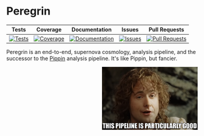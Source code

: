 # Peregrin

| Tests | Coverage | Documentation | Issues | Pull Requests |
| :---: | :------: | :-----------: | :----: | :-----------: |
| [![Tests](https://github.com/OmegaLambda1998/Peregrin/actions/workflows/test_and_codecov.yml/badge.svg?branch=main)](https://github.com/OmegaLambda1998/Peregrin/actions/workflows/test_and_codecov.yml?branch=main) | [![Coverage](https://coveralls.io/repos/github/OmegaLambda1998/Peregrin/badge.svg?branch=main)](https://coveralls.io/github/OmegaLambda1998/Peregrin?branch=main) | [![Documentation](https://github.com/OmegaLambda1998/Peregrin/actions/workflows/documentation.yml/badge.svg)](http://www.omegalambda.au/Peregrin/) | [![Issues](https://img.shields.io/github/issues/OmegaLambda1998/Peregrin)](https://github.com/OmegaLambda1998/Peregrin/issues) | [![Pull Requests](https://img.shields.io/github/issues-pr/OmegaLambda1998/Peregrin)](https://github.com/OmegaLambda1998/Peregrin/pulls) |

Peregrin is an end-to-end, supernova cosmology, analysis pipeline, and the successor to the [Pippin](https://github.com/dessn/pippin) analysis pipeline. It's like Pippin, but fancier.

<img align="right" width="50%" src="meme.png">
